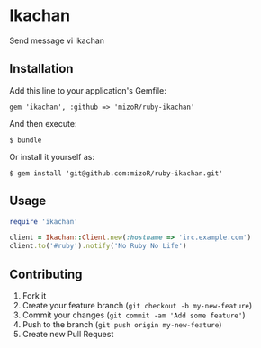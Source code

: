 # Ikachan

Send message vi Ikachan

## Installation

Add this line to your application's Gemfile:

    gem 'ikachan', :github => 'mizoR/ruby-ikachan'

And then execute:

    $ bundle

Or install it yourself as:

    $ gem install 'git@github.com:mizoR/ruby-ikachan.git'

## Usage

```ruby
require 'ikachan'

client = Ikachan::Client.new(:hostname => 'irc.example.com')
client.to('#ruby').notify('No Ruby No Life')
```

## Contributing

1. Fork it
2. Create your feature branch (`git checkout -b my-new-feature`)
3. Commit your changes (`git commit -am 'Add some feature'`)
4. Push to the branch (`git push origin my-new-feature`)
5. Create new Pull Request
